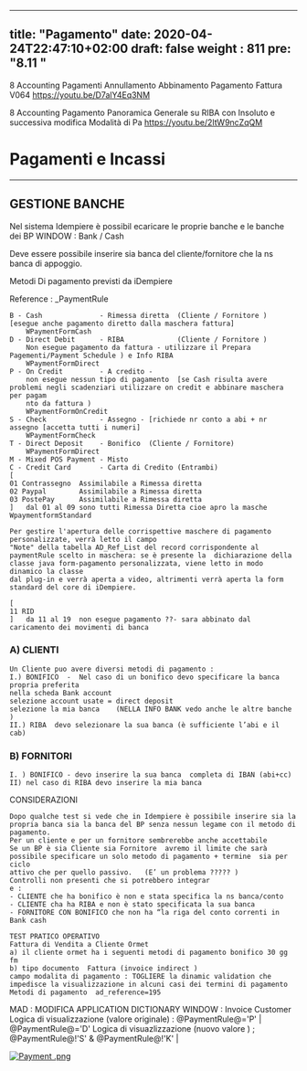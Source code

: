  ---
title: "Pagamento"
date: 2020-04-24T22:47:10+02:00
draft: false
weight : 811
pre: "<b>8.11 </b>"
---

8  Accounting Pagamenti Annullamento Abbinamento Pagamento Fattura V064 https://youtu.be/D7alY4Eq3NM

8 Accounting Pagamento Panoramica Generale su RIBA con Insoluto e successiva modifica Modalità di Pa  https://youtu.be/2ltW9ncZqQM

# Pagamenti e Incassi

---

## GESTIONE BANCHE

Nel sistema Idempiere è possibil ecaricare le proprie banche e le banche dei BP WINDOW : Bank / Cash

Deve essere possibile inserire sia banca del cliente/fornitore che la ns banca di appoggio.

Metodi Di pagamento previsti da iDempiere

Reference : _PaymentRule

```
B - Cash              - Rimessa diretta  (Cliente / Fornitore ) [esegue anche pagamento diretto dalla maschera fattura]
    WPaymentFormCash
D - Direct Debit      - RIBA             (Cliente / Fornitore )  
    Non esegue pagamento da fattura - utilizzare il Prepara Pagementi/Payment Schedule ) e Info RIBA
    WPaymentFormDirect
P - On Credit         - A credito - 
    non esegue nessun tipo di pagamento  [se Cash risulta avere problemi negli scadenziari utilizzare on credit e abbinare maschera per pagam
    nto da fattura )
    WPaymentFormOnCredit
S - Check             - Assegno - [richiede nr conto a abi + nr assegno [accetta tutti i numeri]
    WPaymentFormCheck
T - Direct Deposit    - Bonifico  (Cliente / Fornitore) 
    WPaymentFormDirect
M - Mixed POS Payment - Misto
C - Credit Card       - Carta di Credito (Entrambi)
[
01 Contrassegno  Assimilabile a Rimessa diretta 
02 Paypal        Assimilabile a Rimessa diretta 
03 PostePay      Assimilabile a Rimessa diretta 
]   dal 01 al 09 sono tutti Rimessa Diretta cioe apro la masche WpaymentformStandard
```

```
Per gestire l'apertura delle corrispettive maschere di pagamento personalizzate, verrà letto il campo 
"Note" della tabella AD_Ref_List del record corrispondente al paymentRule scelto in maschera: se è presente la  dichiarazione della classe java form-pagamento personalizzata, viene letto in modo dinamico la classe 
dal plug-in e verrà aperta a video, altrimenti verrà aperta la form standard del core di iDempiere.
```

```
[
11 RID           
]   da 11 al 19  non esegue pagamento ??- sara abbinato dal caricamento dei movimenti di banca  
```

### A) CLIENTI

```
Un Cliente puo avere diversi metodi di pagamento :
I.) BONIFICO  -  Nel caso di un bonifico devo specificare la banca propria preferita  
nella scheda Bank account
selezione account usate = direct deposit 
selezione la mia banca    (NELLA INFO BANK vedo anche le altre banche )
II.) RIBA  devo selezionare la sua banca (è sufficiente l’abi e il cab)
```

### B) FORNITORI

```
I. ) BONIFICO - devo inserire la sua banca  completa di IBAN (abi+cc) 
II) nel caso di RIBA devo inserire la mia banca 
```


CONSIDERAZIONI

```
Dopo qualche test si vede che in Idempiere è possibile inserire sia la propria banca sia la banca del BP senza nessun legame con il metodo di    
pagamento.  
Per un cliente e per un fornitore sembrerebbe anche accettabile
Se un BP è sia Cliente sia Fornitore  avremo il limite che sarà possibile specificare un solo metodo di pagamento + termine  sia per ciclo 
attivo che per quello passivo.   (E’ un problema ????? )
Controlli non presenti che si potrebbero integrar
e :
- CLIENTE che ha bonifico è non e stata specifica la ns banca/conto
- CLIENTE cha ha RIBA e non è stato specificata la sua banca
- FORNITORE CON BONIFICO che non ha “la riga del conto correnti in Bank cash
```

```
TEST PRATICO OPERATIVO 
Fattura di Vendita a Cliente Ormet
a) il cliente ormet ha i seguenti metodi di pagamento bonifico 30 gg fm 
b) tipo documento  Fattura (invoice indirect ) 
campo modalita di pagamento : TOGLIERE la dinamic validation che impedisce la visualizzazione in alcuni casi dei termini di pagamento 
Metodi di pagamento  ad_reference=195
```

MAD : MODIFICA APPLICATION DICTIONARY WINDOW : Invoice Customer Logica di visualizzazione (valore originale) : @PaymentRule@='P' | @PaymentRule@='D' Logica di visuazlizzazione (nuovo valore ) ; @PaymentRule@!'S' & @PaymentRule@!'K' |


[![Payment .png](Payment.png)](Paymentpng)

